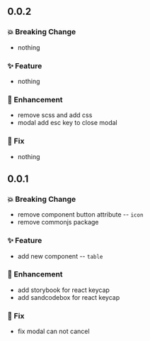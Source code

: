 ## 0.0.2

### 💥️ Breaking Change

- nothing

### ✨ Feature

- nothing

### 🎨 Enhancement

- remove scss and add css
- modal add esc key to close modal

### 🐛 Fix

- nothing

## 0.0.1

### 💥️ Breaking Change

- remove component button attribute -- `icon`
- remove commonjs package

### ✨ Feature

- add new component -- `table` 

### 🎨 Enhancement

- add storybook for react keycap
- add sandcodebox for react keycap

### 🐛 Fix

- fix modal can not cancel